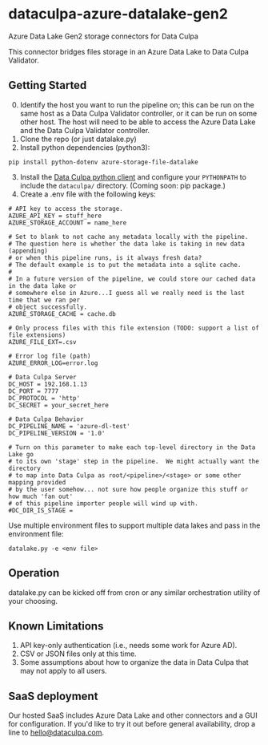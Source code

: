 # dataculpa-azure-datalake-gen2
Azure Data Lake Gen2 storage connectors for Data Culpa

This connector bridges files storage in an Azure Data Lake to Data Culpa Validator.

## Getting Started

0. Identify the host you want to run the pipeline on; this can be run on the same host as a Data Culpa Validator controller, or it can be run on some other host. The host will need to be able to access the Azure Data Lake and the Data Culpa Validator controller.
1. Clone the repo (or just datalake.py)
2. Install python dependencies (python3):

```
pip install python-dotenv azure-storage-file-datalake
```
3. Install the [Data Culpa python client](https://github.com/Data-Culpa/openclients) and configure your ```PYTHONPATH``` to include the ```dataculpa/``` directory.  (Coming soon: pip package.)
4. Create a .env file with the following keys:

```
# API key to access the storage.
AZURE_API_KEY = stuff_here
AZURE_STORAGE_ACCOUNT = name_here
 
# Set to blank to not cache any metadata locally with the pipeline.
# The question here is whether the data lake is taking in new data (appending)
# or when this pipeline runs, is it always fresh data?
# The default example is to put the metadata into a sqlite cache.
# 
# In a future version of the pipeline, we could store our cached data in the data lake or 
# somewhere else in Azure...I guess all we really need is the last time that we ran per
# object successfully.
AZURE_STORAGE_CACHE = cache.db

# Only process files with this file extension (TODO: support a list of file extensions)
AZURE_FILE_EXT=.csv

# Error log file (path)
AZURE_ERROR_LOG=error.log

# Data Culpa Server
DC_HOST = 192.168.1.13
DC_PORT = 7777
DC_PROTOCOL = 'http'
DC_SECRET = your_secret_here

# Data Culpa Behavior
DC_PIPELINE_NAME = 'azure-dl-test'
DC_PIPELINE_VERSION = '1.0'

# Turn on this parameter to make each top-level directory in the Data Lake go 
# to its own 'stage' step in the pipeline.  We might actually want the directory 
# to map into Data Culpa as root/<pipeline>/<stage> or some other mapping provided
# by the user somehow... not sure how people organize this stuff or how much 'fan out'
# of this pipeline importer people will wind up with.
#DC_DIR_IS_STAGE = 
```

Use multiple environment files to support multiple data lakes and pass in the environment file:

```
datalake.py -e <env file>
```

## Operation

datalake.py can be kicked off from cron or any similar orchestration utility of your choosing.

## Known Limitations

1. API key-only authentication (i.e., needs some work for Azure AD).
2. CSV or JSON files only at this time.
3. Some assumptions about how to organize the data in Data Culpa that may not apply to all users.

## SaaS deployment

Our hosted SaaS includes Azure Data Lake and other connectors and a GUI for configuration. If you'd like to try it out before general availability, drop a line to hello@dataculpa.com.
